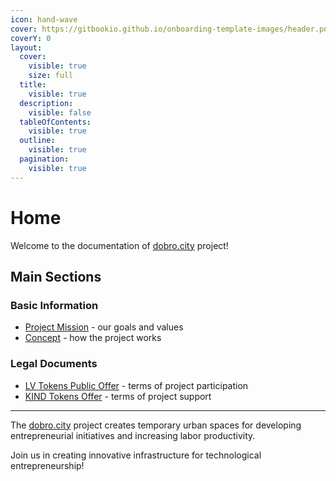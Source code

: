 ```yaml
---
icon: hand-wave
cover: https://gitbookio.github.io/onboarding-template-images/header.png
coverY: 0
layout:
  cover:
    visible: true
    size: full
  title:
    visible: true
  description:
    visible: false
  tableOfContents:
    visible: true
  outline:
    visible: true
  pagination:
    visible: true
---
```


# Home

Welcome to the documentation of [dobro.city](https://dobro.city) project!

## Main Sections

### Basic Information
- [Project Mission](/ru/basics/mission.md) - our goals and values
- [Concept](/ru/basics/concept.md) - how the project works

### Legal Documents
- [LV Tokens Public Offer](/ru/offers/LV.md) - terms of project participation
- [KIND Tokens Offer](/offers/KIND.md) - terms of project support

---

The [dobro.city](https://dobro.city) project creates temporary urban spaces for developing entrepreneurial initiatives and increasing labor productivity.

Join us in creating innovative infrastructure for technological entrepreneurship!